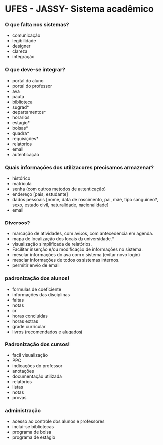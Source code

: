 # UFES - JASSY- Sistema acadêmico

### O que falta nos sistemas?

- comunicação
- legibilidade
- designer
- clareza
- integração

### O que deve-se integrar?

- portal do aluno
- portal do professor
- ava
- pauta
- biblioteca
- sugrad*
- departamentos*
- horarios
- estagio*
- bolsas*
- quadra*
- requisições*
- relatorios
- email
- autenticação

### Quais informações dos utilizadores precisamos armazenar?

- histórico
- matricula
- senha (com outros metodos de autenticação)
- endereço [pais, estudante]
- dados pessoais [nome, data de nascimento, pai, mãe, tipo sanguineo?, sexo, estado civil, naturalidade, nacionalidade]
- email

### Diversos?

- marcação de atividades, com avisos, com antecedencia em agenda.
- mapa de localização dos locais da universidade.*
- visualização simplificada de relatórios.
- Facilitar inserção e/ou modificação de informações no sistema.
- mesclar informações do ava com o sistema (evitar novo login)
- mesclar informações de todos os sistemas internos.
- permitir envio de email

### padronização dos alunos!

- formulas de coeficiente
- informações das disciplinas
- faltas
- notas
- cr
- horas concluidas
- horas extras
- grade curricular
- livros (recomendados e alugados)

### Padronização dos cursos!

- facil visualização
- PPC
- indicações do professor
- anotações
- documentação utilizada
- relatórios
- listas
- notas
- provas

### administração

- acesso ao controle dos alunos e professores
- inclui-se bibliotecas
- programa de bolsa
- programa de estágio
